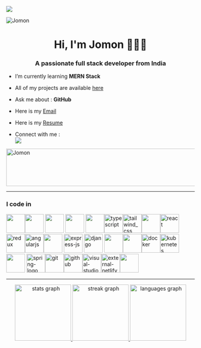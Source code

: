  <a href="https://jomonh.netlify.app/"><img src="https://github.com/Jomonhh/Jomonhh/blob/main/Banner.png"></a>
 
<p align="left"> <img src="https://komarev.com/ghpvc/?username=Jomonhh&label=Profile%20views&color=0e75b6&style=flat" alt="Jomon" /> </p>

<h1 align="center">Hi, I'm Jomon 🧑🏻‍💻</h1>

<h3 align="center">A passionate full stack developer from India</h3>

-  I’m currently learning   **MERN Stack**

-  All of my projects are available [here](https://jomonh.netlify.app/)

-  Ask me about    : **GitHub**

-  Here is my <a href="mailto:info.jomonh@gmail.com."> Email</a>


- Here is my [Resume](https://github.com/Jomonhh/Jomonhh/assets/146743628/4b5cf687-b90b-4433-b951-45891bb9801e)

- Connect  with me :<br> [<img src="https://img.shields.io/badge/LinkedIn-0077B5?style=for-the-badge&logo=linkedin&logoColor=white" />](https://linkedin.com/in/jomonh)

<p align="left"> <a href="https://github.com/Jomonhh/Jomonhh"><img height="100" width="700"src="https://github-profile-trophy.vercel.app/?username=Jomonhh&theme=juicyfresh" alt="Jomon" /></a> </p>

<hr>

### I code in
<img height="50" width="50" src="https://img.icons8.com/color/1000/000000/python.png" /><img height="50" width="50" src="https://img.icons8.com/color/1000/000000/java-coffee-cup-logo.png" /> <img height="50" width="50" src="https://img.icons8.com/color/1000/000000/html-5.png" /> <img height="50" width="50" src="https://img.icons8.com/color/1000/000000/css3.png" />  <img height="50" width="50" src="https://img.icons8.com/color/1000/000000/javascript.png"/><img width="50" height="50" src="https://img.icons8.com/color/1000/typescript.png" alt="typescript"/><img width="50" height="50" src="https://img.icons8.com/fluency/1000/tailwind_css.png" alt="tailwind_css"/><img height="50" width="50" src="https://img.icons8.com/color/1000/000000/bootstrap.png" /><img width="50" height="50" src="https://img.icons8.com/plasticine/1000/react.png" alt="react"/><img width="50" height="50" src="https://img.icons8.com/color/1000/redux.png" alt="redux"/><img width="50" height="50" src="https://img.icons8.com/color/1000/angularjs.png" alt="angularjs"/><img height="50" width="50" src="https://img.icons8.com/color/1000/000000/nodejs.png"/>    <img width="50" height="50" src="https://img.icons8.com/officel/1000/express-js.png" alt="express-js"/> <img width="50" height="50" src="https://img.icons8.com/color/1000/django.png" alt="django"/>       <img height="50" width="50" src="https://img.icons8.com/color/1000/000000/mysql-logo.png"/><img height="50" width="50" src="https://img.icons8.com/color/1000/000000/mongodb.png"/><img width="50" height="50" src="https://img.icons8.com/fluency/1000/docker.png" alt="docker"/><img width="50" height="50" src="https://img.icons8.com/color/1000/kubernetes.png" alt="kubernetes"/> <img height="50" width="50" src="https://img.icons8.com/color/1000/000000/spring-logo.png"/> <img width="50" height="50" src="https://img.icons8.com/officel/1000/spring-logo.png" alt="spring-logo"/><img width="50" height="50" src="https://img.icons8.com/color/1000/git.png" alt="git"/><img width="50" height="50" src="https://img.icons8.com/nolan/1000/github.png" alt="github"/><img width="50" height="50" src="https://img.icons8.com/color/1000/visual-studio-code-2019.png" alt="visual-studio-code-2019"/><img width="50" height="50" src="https://img.icons8.com/external-tal-revivo-shadow-tal-revivo/1000/external-netlify-a-cloud-computing-company-that-offers-hosting-and-serverless-backend-services-for-static-websites-logo-shadow-tal-revivo.png" alt="external-netlify-a-cloud-computing-company-that-offers-hosting-and-serverless-backend-services-for-static-websites-logo-shadow-tal-revivo"/><img height="50" width="50" src="https://img.icons8.com/color/48/000000/google-firebase-console.png"/>

<hr>

<div align="center">
 <a href="https://github.com/Jomonhh/Jomonhh">
  <img src="https://github-readme-stats.vercel.app/api?username=Jomonhh&hide_title=false&hide_rank=false&show_icons=true&include_all_commits=true&count_private=true&disable_animations=false&theme=dracula&locale=en&hide_border=false" height="150" alt="stats graph"  />
  <img src="https://streak-stats.demolab.com?user=Jomonhh&locale=en&mode=daily&theme=dracula&hide_border=false&border_radius=5" height="150" alt="streak graph"  />
  <img src="https://github-readme-stats.vercel.app/api/top-langs?username=Jomonhh&locale=en&hide_title=false&layout=compact&card_width=320&langs_count=5&theme=dracula&hide_border=false" height="150" alt="languages graph"  />
</a>
 
</div>





